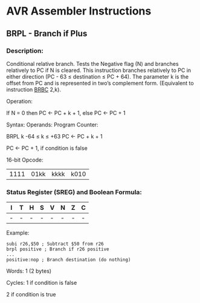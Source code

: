 AVR Assembler Instructions
==========================

BRPL - Branch if Plus
---------------------

### <a href="" id="N13A85"></a> Description:

Conditional relative branch. Tests the Negative flag (N) and branches relatively to PC if N is cleared. This instruction branches relatively to PC in either direction (PC - 63 ≤ destination ≤ PC + 64). The parameter k is the offset from PC and is represented in two’s complement form. (Equivalent to instruction <a href="avrassembler.wb_BRBC.html" class="xref" title="BRBC - Branch if Bit in SREG is Cleared">BRBC</a> 2,k).

Operation:

If N = 0 then PC ← PC + k + 1, else PC ← PC + 1

Syntax: Operands: Program Counter:

BRPL k -64 ≤ k ≤ +63 PC ← PC + k + 1

PC ← PC + 1, if condition is false

16-bit Opcode:

|      |      |      |      |
|------|------|------|------|
| 1111 | 01kk | kkkk | k010 |

### <a href="" id="N13ABE"></a> Status Register (SREG) and Boolean Formula:

| I   | T   | H   | S   | V   | N   | Z   | C   |
|-----|-----|-----|-----|-----|-----|-----|-----|
| -   | -   | -   | -   | -   | -   | -   | -   |

Example:

``` programlisting
subi r26,$50 ; Subtract $50 from r26
brpl positive ; Branch if r26 positive
...
positive:nop ; Branch destination (do nothing)
```

Words: 1 (2 bytes)

Cycles: 1 if condition is false

2 if condition is true
